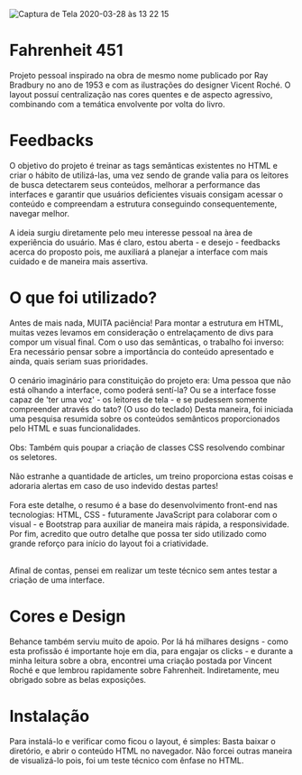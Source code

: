 ![Captura de Tela 2020-03-28 às 13 22 15](https://user-images.githubusercontent.com/56901967/77828716-f0f65880-70fb-11ea-8d53-1dc1f2933693.png)

# Fahrenheit 451
Projeto pessoal inspirado na obra de mesmo nome publicado por Ray Bradbury no ano de 1953 e com as ilustrações do designer Vicent Roché. O layout possuí centralização nas cores quentes e de aspecto agressivo, combinando com a temática envolvente por volta do livro. 
  
# Feedbacks 
O objetivo do projeto é treinar as tags semânticas existentes no HTML e criar o hábito de utilizá-las, uma vez sendo de grande valia para os leitores de busca detectarem seus conteúdos, melhorar a performance das interfaces e garantir que usuários deficientes visuais consigam acessar o conteúdo e compreendam a estrutura conseguindo consequentemente, navegar melhor.<br><br>
A ideia surgiu diretamente pelo meu interesse pessoal na àrea de experiência do usuário. Mas é claro, estou aberta - e desejo - feedbacks acerca do proposto pois, me auxiliará a planejar a interface com mais cuidado e de maneira mais assertiva.  

# O que foi utilizado?
Antes de mais nada, MUITA paciência! Para montar a estrutura em HTML, muitas vezes levamos em consideração o entrelaçamento de divs para compor um visual final. Com o uso das semânticas, o trabalho foi inverso: Era necessário pensar sobre a importância do conteúdo apresentado e ainda, quais seriam suas prioridades. <br><br>
O cenário imaginário para constituição do projeto era: Uma pessoa que não está olhando a interface, como poderá sentí-la? Ou se a interface fosse capaz de 'ter uma voz' - os leitores de tela - e se pudessem somente compreender através do tato? (O uso do teclado) Desta maneira, foi iniciada uma pesquisa resumida sobre os conteúdos semânticos proporcionados pelo HTML e suas funcionalidades. <br><br>
Obs: Também quis poupar a criação de classes CSS resolvendo combinar os seletores.<br><br>
Não estranhe a quantidade de articles, um treino proporciona estas coisas e adoraria alertas em caso de uso indevido destas partes!<br><br>
Fora este detalhe, o resumo é a base do desenvolvimento front-end nas tecnologias: HTML, CSS - futuramente JavaScript para colaborar com o visual - e Bootstrap para auxiliar de maneira mais rápida, a responsividade. Por fim, acredito que outro detalhe que possa ter sido utilizado como grande reforço para início do layout foi a criatividade.<br><br>

Afinal de contas, pensei em realizar um teste técnico sem antes testar a criação de uma interface.

# Cores e Design
Behance também serviu muito de apoio. Por lá há milhares designs - como esta profissão é importante hoje em dia, para engajar os clicks - e durante a minha leitura sobre a obra, encontrei uma criação postada por Vincent Roché e que lembrou rapidamente sobre Fahrenheit. Indiretamente, meu obrigado sobre as belas exposições.

# Instalação
Para instalá-lo e verificar como ficou o layout, é simples: Basta baixar o diretório, e abrir o conteúdo HTML no navegador. Não forcei outras maneira de visualizá-lo pois, foi um teste técnico com ênfase no HTML. 


    


